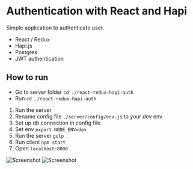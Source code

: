 # Authentication with React and Hapi

Simple application to authenticate user.

- React / Redux
- Hapi.js
- Postgres
- JWT authentication

## How to run
- Go to server folder ``` cd ./react-redux-hapi-auth ```
- Run ``` cd ./react-redux-hapi-auth ```

1. Run the server 
  1. Rename config file `./server/config/env.js` to your dev env
  1. Set up db connection in config file
  1. Set env `export NODE_ENV=dev`
  1. Run the server `gulp`
1. Run client `npm start`
1. Open `localhost:8000`


![Screenshot](https://dl.dropboxusercontent.com/u/52699014/git/react-auth.PNG)
![Screenshot](https://dl.dropboxusercontent.com/u/52699014/git/react-auth2.PNG)
